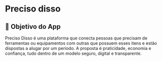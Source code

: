 # Preciso disso

## 🧠 Objetivo do App
Preciso Disso é uma plataforma que conecta pessoas que precisam de ferramentas ou equipamentos com outras que possuem esses itens e estão dispostas a alugar por um período. A proposta é praticidade, economia e confiança, tudo dentro de um modelo seguro, digital e transparente.
